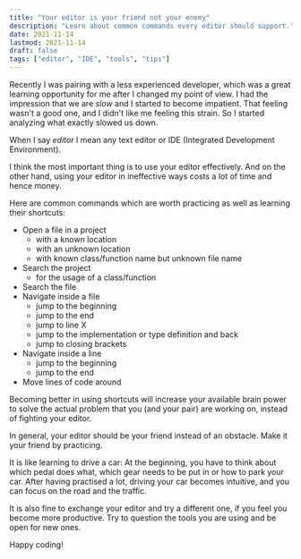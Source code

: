 ```yaml
---
title: "Your editor is your friend not your enemy"
description: "Learn about common commands every editor should support."
date: 2021-11-14
lastmod: 2021-11-14
draft: false
tags: ["editor", "IDE", "tools", "tips"]
---
```


Recently I was pairing with a less experienced developer, 
which was a great learning opportunity for me after I changed my point of view.
I had the impression that we are _slow_ and I started to become impatient.
That feeling wasn't a good one, and I didn't like me feeling this strain.
So I started analyzing what exactly slowed us down.

When I say _editor_ I mean any text editor or IDE (Integrated Development Environment).

I think the most important thing is to use your editor effectively.
And on the other hand, using your editor in ineffective ways costs a lot of time and hence money.

Here are common commands which are worth practicing as well as learning their shortcuts:

- Open a file in a project
  - with a known location
  - with an unknown location
  - with known class/function name but unknown file name
- Search the project
  - for the usage of a class/function
- Search the file
- Navigate inside a file
  - jump to the beginning
  - jump to the end
  - jump to line X
  - jump to the implementation or type definition and back
  - jump to closing brackets
- Navigate inside a line
  - jump to the beginning
  - jump to the end
- Move lines of code around

Becoming better in using shortcuts will increase your available brain power 
to solve the actual problem that you (and your pair) are working on, instead of fighting your editor.

In general, your editor should be your friend instead of an obstacle. Make it your friend by practicing.

It is like learning to drive a car: At the beginning, you have to think about which pedal does what,
which gear needs to be put in or how to park your car.
After having practised a lot, driving your car becomes intuitive,
and you can focus on the road and the traffic.

It is also fine to exchange your editor and try a different one, if you feel you become more productive.
Try to question the tools you are using and be open for new ones.

Happy coding! 
